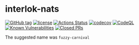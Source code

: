 # interlok-nats

[![GitHub tag](https://img.shields.io/github/tag/adaptris/interlok-nats.svg)](https://github.com/adaptris/interlok-nats/tags)
[![license](https://img.shields.io/github/license/adaptris/interlok-nats.svg)](https://github.com/adaptris/interlok-nats/blob/develop/LICENSE)
[![Actions Status](https://github.com/adaptris/interlok-nats/actions/workflows/gradle-publish.yml/badge.svg)](https://github.com/adaptris/interlok-nats/actions)
[![codecov](https://codecov.io/gh/adaptris/interlok-nats/branch/develop/graph/badge.svg)](https://codecov.io/gh/adaptris/interlok-nats)
[![CodeQL](https://github.com/adaptris/interlok-nats/workflows/CodeQL/badge.svg)](https://github.com/adaptris/interlok-nats/security/code-scanning)
[![Known Vulnerabilities](https://snyk.io/test/github/adaptris/interlok-nats/badge.svg?targetFile=build.gradle)](https://snyk.io/test/github/adaptris/interlok-nats?targetFile=build.gradle)
[![Closed PRs](https://img.shields.io/github/issues-pr-closed/adaptris/interlok-nats)](https://github.com/adaptris/interlok-nats/pulls?q=is%3Apr+is%3Aclosed)

The suggested name was `fuzzy-carnival`
